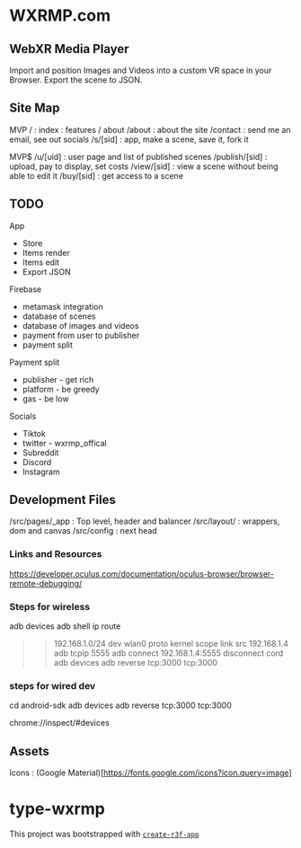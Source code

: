 # WXRMP.com

## WebXR Media Player

Import and position Images and Videos into a custom VR space in your Browser. Export the scene to JSON.

## Site Map
MVP
/ : index : features / about
/about : about the site
/contact : send me an email, see out socials
/s/[sid] : app, make a scene, save it, fork it

MVP$
/u/[uid] : user page and list of published scenes
/publish/[sid] : upload, pay to display, set costs
/view/[sid] : view a scene without being able to edit it
/buy/[sid] : get access to a scene

## TODO
App
- Store
- Items render
- Items edit
- Export JSON

Firebase
- metamask integration
- database of scenes
- database of images and videos
- payment from user to publisher
- payment split

Payment split
- publisher - get rich
- platform - be greedy
- gas - be low

Socials
- Tiktok
- twitter - wxrmp_offical
- Subreddit
- Discord
- Instagram

## Development Files
/src/pages/_app : Top level, header and balancer
/src/layout/ : wrappers, dom and canvas
/src/config : next head

### Links and Resources

https://developer.oculus.com/documentation/oculus-browser/browser-remote-debugging/

### Steps for wireless

adb devices
adb shell ip route

> > 192.168.1.0/24 dev wlan0 proto kernel scope link src 192.168.1.4
> > adb tcpip 5555
> > adb connect 192.168.1.4:5555
> > disconnect cord
> > adb devices
> > adb reverse tcp:3000 tcp:3000

### steps for wired dev

cd android-sdk
adb devices
adb reverse tcp:3000 tcp:3000

chrome://inspect/#devices

## Assets

Icons : (Google Material)[https://fonts.google.com/icons?icon.query=image]


# type-wxrmp

This project was bootstrapped with [`create-r3f-app`](https://github.com/utsuboco/create-r3f-app)
